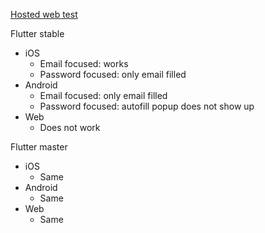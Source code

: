 [Hosted web test](https://rexios80.github.io/flutter_autofill_test/)

Flutter stable
- iOS
  - Email focused: works
  - Password focused: only email filled
- Android
  - Email focused: only email filled
  - Password focused: autofill popup does not show up
- Web
  - Does not work

Flutter master
- iOS
  - Same
- Android
  - Same
- Web
  - Same
